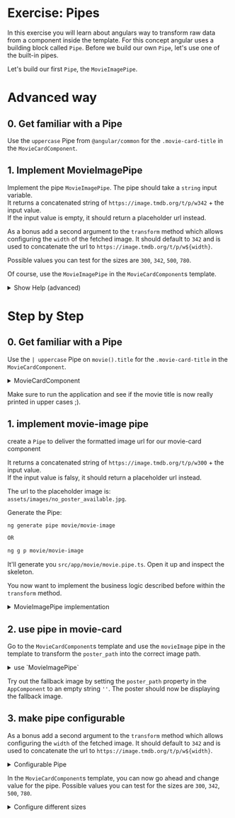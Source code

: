 # Exercise: Pipes

In this exercise you will learn about angulars way to transform raw data from a component inside
the template. For this concept angular uses a building block called `Pipe`.
Before we build our own `Pipe`, let's use one of the built-in pipes.

Let's build our first `Pipe`, the `MovieImagePipe`.

# Advanced way

## 0. Get familiar with a Pipe

Use the `uppercase` Pipe from `@angular/common` for the `.movie-card-title` in the `MovieCardComponent`.

## 1. Implement MovieImagePipe

Implement the pipe `MovieImagePipe`. The pipe should take a `string` input variable.  
It returns a concatenated string of `https://image.tmdb.org/t/p/w342` + the input value.  
If the input value is empty, it should return a placeholder url instead.

As a bonus add a second argument to the `transform` method which allows configuring the `width`
of the fetched image. It should default to `342` and is used to concatenate the url to `https://image.tmdb.org/t/p/w${width}`.

Possible values you can test for the sizes are `300`, `342`, `500`, `780`.

Of course, use the `MovieImagePipe` in the `MovieCardComponent`s template.

<details>
  <summary>Show Help (advanced)</summary>

Placeholder image: `assets/images/no_poster_available.jpg`

```html
<img [src]="movie.poster_path | movieImage">
```

```bash
ng g p movie-image
```

</details>

# Step by Step

## 0. Get familiar with a Pipe

Use the `| uppercase` Pipe on `movie().title` for the `.movie-card-title` in the `MovieCardComponent`.

<details>
  <summary>MovieCardComponent</summary>


```html

<!--movie-card.component.ts-->

<!-- code before -->

<div class="movie-card-content">
  
  <div class="movie-card-title">{{ movie().title | uppercase }}</div>
  
  <!-- code after -->
  
</div>
<!-- code after -->

```

If not autocompleted, don't forget to add the imports

```ts
// movie-card.component.ts

import { UpperCasePipe } from '@angular/common';

@Component({
  selector: 'movie-card',
  standalone: true,
  imports: [/* */, UpperCasePipe],
})
export class MovieCardComponent {}
```

</details>

Make sure to run the application and see if the movie title is now really printed in upper cases ;).

## 1. implement movie-image pipe

create a `Pipe` to deliver the formatted image url for our movie-card component

It returns a concatenated string of `https://image.tmdb.org/t/p/w300` + the input value.  
If the input value is falsy, it should return a placeholder url instead.

The url to the placeholder image is: `assets/images/no_poster_available.jpg`.

Generate the Pipe:

```bash
ng generate pipe movie/movie-image

OR

ng g p movie/movie-image
```

It'll generate you `src/app/movie/movie.pipe.ts`. Open it up and inspect the skeleton.

You now want to implement the business logic described before within the `transform` method.

<details>
    <summary>MovieImagePipe implementation</summary>

```ts
import { Pipe, PipeTransform } from '@angular/core';

@Pipe({
  name: 'movieImage',
  standalone: true,
})
export class MovieImagePipe implements PipeTransform {
  transform(value: string): string {
    if (value) {
      return `https://image.tmdb.org/t/p/w342${value}`;
    }
    return `assets/images/no_poster_available.jpg`;
  }
}

```
</details>

## 2. use pipe in movie-card

Go to the `MovieCardComponent`s template and use the `movieImage` pipe in the template to transform the `poster_path`
into the correct image path.

<details>
  <summary>use `MovieImagePipe`</summary>

```html
<!-- movie-card.component.html -->

<img class="movie-image" [src]="movie.poster_path | movieImage">
```

If not autocompleted, make sure you've added the correct imports.

```ts
// movie-card.component.ts

import { MovieImagePipe } from '../movie-image.pipe';

@Component({
  selector: 'movie-card',
  standalone: true,
  imports: [/* */, MovieImagePipe],
})
export class MovieCardComponent {}
```

</details>

Try out the fallback image by setting the `poster_path` property in the `AppComponent` to an empty string `''`.
The poster should now be displaying the fallback image.

## 3. make pipe configurable

As a bonus add a second argument to the `transform` method which allows configuring the `width`
of the fetched image. It should default to `342` and is used to concatenate the url to `https://image.tmdb.org/t/p/w${width}`.

<details>
  <summary>Configurable Pipe</summary>


```ts
// movie-image.pipe.ts

transform(value: string, width = 342): string {
  if (value) {
    return `https://image.tmdb.org/t/p/w${width}${value}`;
  }
  return `assets/images/no_poster_available.jpg`;
}
```
</details>

In the `MovieCardComponent`s template, you can now go ahead and change value for the pipe.
Possible values you can test for the sizes are `300`, `342`, `500`, `780`.

<details>
  <summary>Configure different sizes</summary>

```html
<!--movie-card.component.ts-->

<img class="movie-image" [src]="movie.poster_path | movieImage: 780">

```

</details>
